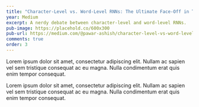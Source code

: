```yaml
---
title: "Character-Level vs. Word-Level RNNs: The Ultimate Face-Off in Text Generation"
year: Medium
excerpt: A nerdy debate between character-level and word-level RNNs.
pub-image: https://placehold.co/600x300
pub-url: https://medium.com/@pawar-ashish/character-level-vs-word-level-rnns-the-ultimate-face-off-in-text-generation-e303cdaa08a8
comments: true
order: 3
---
```


Lorem ipsum dolor sit amet, consectetur adipiscing elit. Nullam ac sapien vel sem tristique consequat ac eu magna. Nulla condimentum erat quis enim tempor consequat.

Lorem ipsum dolor sit amet, consectetur adipiscing elit. Nullam ac sapien vel sem tristique consequat ac eu magna. Nulla condimentum erat quis enim tempor consequat.
